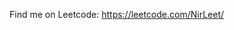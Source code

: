 Find me on Leetcode: https://leetcode.com/NirLeet/

<!---
nirur/nirur is a ✨ special ✨ repository because its `README.md` (this file) appears on your GitHub profile.
You can click the Preview link to take a look at your changes.
--->
